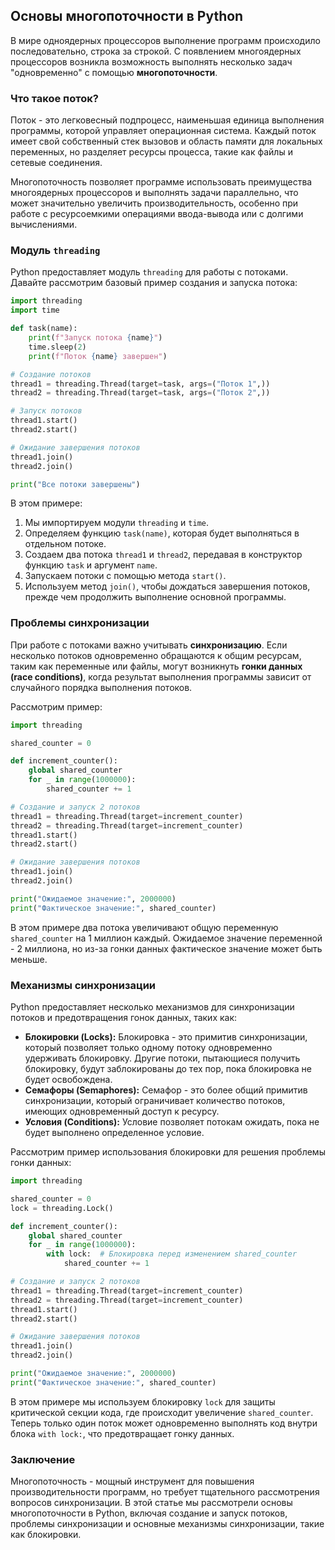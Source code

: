 ## Основы многопоточности в Python

В мире одноядерных процессоров выполнение программ происходило последовательно, строка за строкой. С появлением многоядерных процессоров возникла возможность выполнять несколько задач "одновременно" с помощью **многопоточности**. 

### Что такое поток?

Поток - это легковесный подпроцесс, наименьшая единица выполнения программы, которой управляет операционная система. Каждый поток имеет свой собственный стек вызовов и область памяти для локальных переменных, но разделяет ресурсы процесса, такие как файлы и сетевые соединения.

Многопоточность позволяет программе использовать преимущества многоядерных процессоров и выполнять задачи параллельно, что может значительно увеличить производительность, особенно при работе с ресурсоемкими операциями ввода-вывода или с долгими вычислениями.

### Модуль `threading`

Python предоставляет модуль `threading` для работы с потоками. Давайте рассмотрим базовый пример создания и запуска потока:

```python
import threading
import time

def task(name):
    print(f"Запуск потока {name}")
    time.sleep(2)
    print(f"Поток {name} завершен")

# Создание потоков
thread1 = threading.Thread(target=task, args=("Поток 1",))
thread2 = threading.Thread(target=task, args=("Поток 2",))

# Запуск потоков
thread1.start()
thread2.start()

# Ожидание завершения потоков
thread1.join()
thread2.join()

print("Все потоки завершены")
```

В этом примере:

1. Мы импортируем модули `threading` и `time`.
2. Определяем функцию `task(name)`, которая будет выполняться в отдельном потоке.
3. Создаем два потока `thread1` и `thread2`, передавая в конструктор функцию `task` и аргумент `name`.
4. Запускаем потоки с помощью метода `start()`.
5. Используем метод `join()`, чтобы дождаться завершения потоков, прежде чем продолжить выполнение основной программы.

### Проблемы синхронизации

При работе с потоками важно учитывать **синхронизацию**. Если несколько потоков одновременно обращаются к общим ресурсам, таким как переменные или файлы, могут возникнуть **гонки данных (race conditions)**, когда результат выполнения программы зависит от случайного порядка выполнения потоков. 

Рассмотрим пример:

```python
import threading

shared_counter = 0

def increment_counter():
    global shared_counter
    for _ in range(1000000):
        shared_counter += 1

# Создание и запуск 2 потоков
thread1 = threading.Thread(target=increment_counter)
thread2 = threading.Thread(target=increment_counter)
thread1.start()
thread2.start()

# Ожидание завершения потоков
thread1.join()
thread2.join()

print("Ожидаемое значение:", 2000000)
print("Фактическое значение:", shared_counter)
```

В этом примере два потока увеличивают общую переменную `shared_counter` на 1 миллион каждый. Ожидаемое значение переменной - 2 миллиона, но из-за гонки данных фактическое значение может быть меньше.

### Механизмы синхронизации

Python предоставляет несколько механизмов для синхронизации потоков и предотвращения гонок данных, таких как:

* **Блокировки (Locks):** Блокировка - это примитив синхронизации, который позволяет только одному потоку одновременно удерживать блокировку. Другие потоки, пытающиеся получить блокировку, будут заблокированы до тех пор, пока блокировка не будет освобождена.
* **Семафоры (Semaphores):** Семафор - это более общий примитив синхронизации, который ограничивает количество потоков, имеющих одновременный доступ к ресурсу.
* **Условия (Conditions):** Условие позволяет потокам ожидать, пока не будет выполнено определенное условие.

Рассмотрим пример использования блокировки для решения проблемы гонки данных:

```python
import threading

shared_counter = 0
lock = threading.Lock()

def increment_counter():
    global shared_counter
    for _ in range(1000000):
        with lock:  # Блокировка перед изменением shared_counter
            shared_counter += 1

# Создание и запуск 2 потоков
thread1 = threading.Thread(target=increment_counter)
thread2 = threading.Thread(target=increment_counter)
thread1.start()
thread2.start()

# Ожидание завершения потоков
thread1.join()
thread2.join()

print("Ожидаемое значение:", 2000000)
print("Фактическое значение:", shared_counter)
```

В этом примере мы используем блокировку `lock` для защиты критической секции кода, где происходит увеличение `shared_counter`. Теперь только один поток может одновременно выполнять код внутри блока `with lock:`, что предотвращает гонку данных. 

### Заключение

Многопоточность - мощный инструмент для повышения производительности программ, но требует тщательного рассмотрения вопросов синхронизации. В этой статье мы рассмотрели основы многопоточности в Python, включая создание и запуск потоков, проблемы синхронизации и основные механизмы синхронизации, такие как блокировки. 
